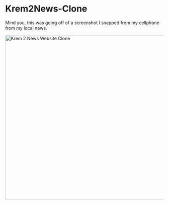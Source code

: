 # Krem2News-Clone
Mind you, this was going off of a screenshot I snapped from my cellphone from my local news.

<img src="https://drive.google.com/uc?id=14muSI4dOJ9bCRTGu2rDMavZKwxcjBTD7" alt="Krem 2 News Website Clone" width="550" height="525" />
